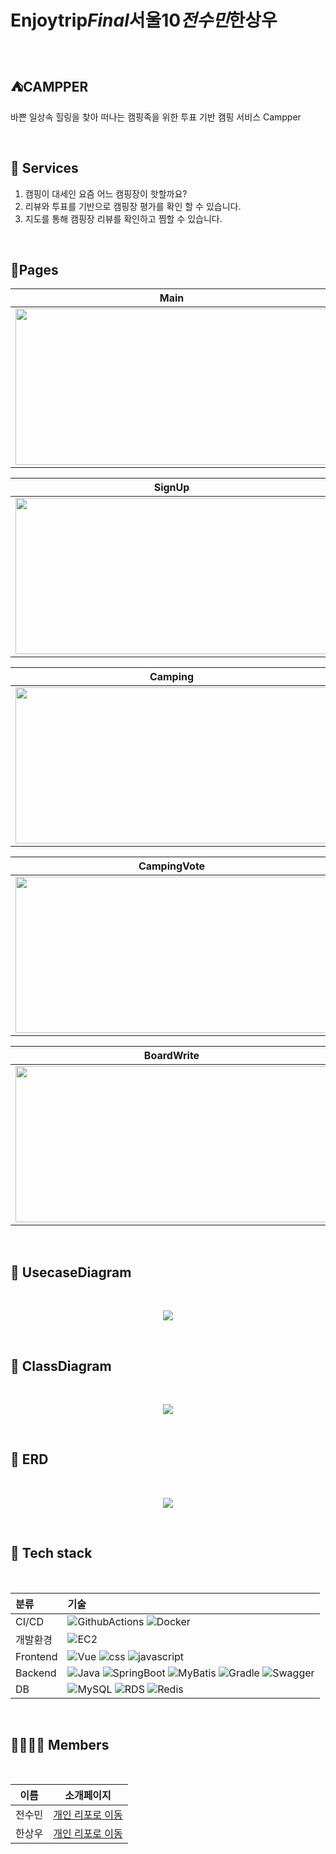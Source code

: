 # Enjoytrip*Final*서울10*전수민*한상우

<br/>

## ⛺CAMPPER

바쁜 일상속 힐링을 찾아 떠나는 캠핑족을 위한 투표 기반 캠핑 서비스 Campper

<br/>

## 🚀 Services

1. 캠핑이 대세인 요즘 어느 캠핑장이 핫할까요?
2. 리뷰와 투표를 기반으로 캠핑장 평가를 확인 할 수 있습니다.
3. 지도를 통해 캠핑장 리뷰를 확인하고 찜할 수 있습니다.

<br/>

## 🤖Pages

| Main                                                  | Login                                                  |
| ----------------------------------------------------- | ------------------------------------------------------ |
| <img src="assets/main.png" width="500" height="250"/> | <img src="assets/login.png" width="500" height="250"/> |

| SignUp                                                  | MyPage                                                  |
| ------------------------------------------------------- | ------------------------------------------------------- |
| <img src="assets/signup.png" width="500" height="250"/> | <img src="assets/mypage.png" width="500" height="250"/> |

| Camping                                                  | Camping-detail                                                  |
| -------------------------------------------------------- | --------------------------------------------------------------- |
| <img src="assets/camping.png" width="500" height="250"/> | <img src="assets/camping-detail.png" width="500" height="250"/> |

| CampingVote                                                   | Board                                                  |
| ------------------------------------------------------------- | ------------------------------------------------------ |
| <img src="assets/camping-vote.png" width="500" height="250"/> | <img src="assets/board.png" width="500" height="250"/> |

| BoardWrite                                                   | BoardDetail                                                   |
| ------------------------------------------------------------ | ------------------------------------------------------------- |
| <img src="assets/board-write.png" width="500" height="250"/> | <img src="assets/board-detail.png" width="500" height="250"/> |

<br>

## 🏢 UsecaseDiagram

<br>

<p align="center">  
  <img src="assets/usecase.png">
</p>

<br>

## 🏢 ClassDiagram

<br>

<p align="center">  
  <img src="assets/classdiagram.png">
</p>

<br>

## 🏢 ERD

<br>

<p align="center">  
  <img src="assets/erd.png">
</p>

<br>

## 🔧 Tech stack

<br>

| 분류     | 기술                                                                                                                                                                                                                                                                                                                                                                                                                                                                                                                       |
| :------- | :------------------------------------------------------------------------------------------------------------------------------------------------------------------------------------------------------------------------------------------------------------------------------------------------------------------------------------------------------------------------------------------------------------------------------------------------------------------------------------------------------------------------- |
| CI/CD    | ![GithubActions](https://img.shields.io/badge/github%20actions-2088FF?style=for-the-badge&logo=githubactions&logoColor=white) ![Docker](https://img.shields.io/badge/docker-2496ED?style=for-the-badge&logo=docker&logoColor=white)                                                                                                                                                                                                                                                                                        |
| 개발환경 | ![EC2](https://img.shields.io/badge/ec2-FF9900?style=for-the-badge&logo=amazonec2&logoColor=white)                                                                                                                                                                                                                                                                                                                                                                                                                         |
| Frontend | ![Vue](https://img.shields.io/badge/Vue.js-35495E?style=for-the-badge&logo=vuedotjs&logoColor=4FC08D) ![css](https://img.shields.io/badge/CSS3-1572B6?style=for-the-badge&logo=css3&logoColor=white) ![javascript](https://img.shields.io/badge/JavaScript-F7DF1E?style=for-the-badge&logo=javascript&logoColor=black)                                                                                                                                                                                                     |
| Backend  | ![Java](https://img.shields.io/badge/java-007396?style=for-the-badge&logo=java&logoColor=white) ![SpringBoot](https://img.shields.io/badge/spring%20boot-6DB33F?style=for-the-badge&logo=springboot&logoColor=white) ![MyBatis](https://img.shields.io/badge/mybatis-000000?style=for-the-badge&logo=mybatis&logoColor=white) ![Gradle](https://img.shields.io/badge/gradle-02303A?style=for-the-badge&logo=gradle&logoColor=white) ![Swagger](https://img.shields.io/badge/swagger-gray?style=for-the-badge&logo=swagger) |
| DB       | ![MySQL](https://img.shields.io/badge/mysql-4479A1?style=for-the-badge&logo=mysql&logoColor=white) ![RDS](https://img.shields.io/badge/rds-527FFF?style=for-the-badge&logo=amazonrds&logoColor=white) ![Redis](https://img.shields.io/badge/Redis-DC382D?style=for-the-badge&logo=Redis&logoColor=white)                                                                                                                                                                                                                   |

<br>

## **👨‍👨‍👧‍👦 Members**

<br>

| 이름   | 소개페이지                                        |
| ------ | ------------------------------------------------- |
| 전수민 | [개인 리포로 이동](https://github.com/squirMM)    |
| 한상우 | [개인 리포로 이동](https://github.com/sktkddn777) |
